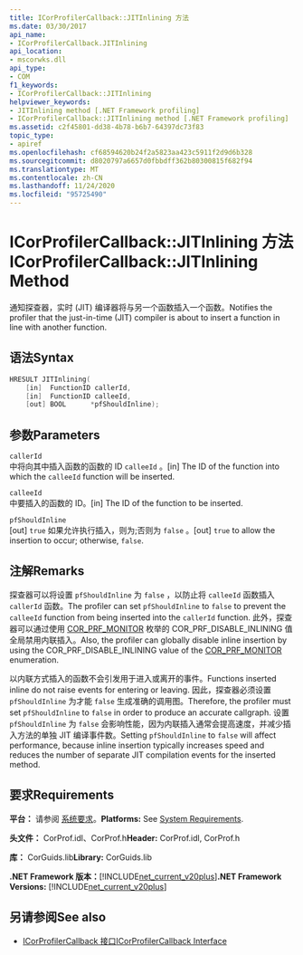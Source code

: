 ```yaml
---
title: ICorProfilerCallback::JITInlining 方法
ms.date: 03/30/2017
api_name:
- ICorProfilerCallback.JITInlining
api_location:
- mscorwks.dll
api_type:
- COM
f1_keywords:
- ICorProfilerCallback::JITInlining
helpviewer_keywords:
- JITInlining method [.NET Framework profiling]
- ICorProfilerCallback::JITInlining method [.NET Framework profiling]
ms.assetid: c2f45801-dd38-4b78-b6b7-64397dc73f83
topic_type:
- apiref
ms.openlocfilehash: cf68594620b24f2a5823aa423c5911f2d9d6b328
ms.sourcegitcommit: d8020797a6657d0fbbdff362b80300815f682f94
ms.translationtype: MT
ms.contentlocale: zh-CN
ms.lasthandoff: 11/24/2020
ms.locfileid: "95725490"
---
```

# <a name="icorprofilercallbackjitinlining-method"></a><span data-ttu-id="b3da7-102">ICorProfilerCallback::JITInlining 方法</span><span class="sxs-lookup"><span data-stu-id="b3da7-102">ICorProfilerCallback::JITInlining Method</span></span>

<span data-ttu-id="b3da7-103">通知探查器，实时 (JIT) 编译器将与另一个函数插入一个函数。</span><span class="sxs-lookup"><span data-stu-id="b3da7-103">Notifies the profiler that the just-in-time (JIT) compiler is about to insert a function in line with another function.</span></span>  
  
## <a name="syntax"></a><span data-ttu-id="b3da7-104">语法</span><span class="sxs-lookup"><span data-stu-id="b3da7-104">Syntax</span></span>  
  
```cpp  
HRESULT JITInlining(  
    [in]  FunctionID callerId,  
    [in]  FunctionID calleeId,  
    [out] BOOL      *pfShouldInline);  
```  
  
## <a name="parameters"></a><span data-ttu-id="b3da7-105">参数</span><span class="sxs-lookup"><span data-stu-id="b3da7-105">Parameters</span></span>  

 `callerId`  
 <span data-ttu-id="b3da7-106">中将向其中插入函数的函数的 ID `calleeId` 。</span><span class="sxs-lookup"><span data-stu-id="b3da7-106">[in] The ID of the function into which the `calleeId` function will be inserted.</span></span>  
  
 `calleeId`  
 <span data-ttu-id="b3da7-107">中要插入的函数的 ID。</span><span class="sxs-lookup"><span data-stu-id="b3da7-107">[in] The ID of the function to be inserted.</span></span>  
  
 `pfShouldInline`  
 <span data-ttu-id="b3da7-108">[out] `true` 如果允许执行插入，则为;否则为 `false` 。</span><span class="sxs-lookup"><span data-stu-id="b3da7-108">[out] `true` to allow the insertion to occur; otherwise, `false`.</span></span>  
  
## <a name="remarks"></a><span data-ttu-id="b3da7-109">注解</span><span class="sxs-lookup"><span data-stu-id="b3da7-109">Remarks</span></span>  

 <span data-ttu-id="b3da7-110">探查器可以将设置 `pfShouldInline` 为 `false` ，以防止将 `calleeId` 函数插入 `callerId` 函数。</span><span class="sxs-lookup"><span data-stu-id="b3da7-110">The profiler can set `pfShouldInline` to `false` to prevent the `calleeId` function from being inserted into the `callerId` function.</span></span> <span data-ttu-id="b3da7-111">此外，探查器可以通过使用 [COR_PRF_MONITOR](cor-prf-monitor-enumeration.md) 枚举的 COR_PRF_DISABLE_INLINING 值全局禁用内联插入。</span><span class="sxs-lookup"><span data-stu-id="b3da7-111">Also, the profiler can globally disable inline insertion by using the COR_PRF_DISABLE_INLINING value of the [COR_PRF_MONITOR](cor-prf-monitor-enumeration.md) enumeration.</span></span>  
  
 <span data-ttu-id="b3da7-112">以内联方式插入的函数不会引发用于进入或离开的事件。</span><span class="sxs-lookup"><span data-stu-id="b3da7-112">Functions inserted inline do not raise events for entering or leaving.</span></span> <span data-ttu-id="b3da7-113">因此，探查器必须设置 `pfShouldInline` 为才能 `false` 生成准确的调用图。</span><span class="sxs-lookup"><span data-stu-id="b3da7-113">Therefore, the profiler must set `pfShouldInline` to `false` in order to produce an accurate callgraph.</span></span> <span data-ttu-id="b3da7-114">设置 `pfShouldInline` 为 `false` 会影响性能，因为内联插入通常会提高速度，并减少插入方法的单独 JIT 编译事件数。</span><span class="sxs-lookup"><span data-stu-id="b3da7-114">Setting `pfShouldInline` to `false` will affect performance, because inline insertion typically increases speed and reduces the number of separate JIT compilation events for the inserted method.</span></span>  
  
## <a name="requirements"></a><span data-ttu-id="b3da7-115">要求</span><span class="sxs-lookup"><span data-stu-id="b3da7-115">Requirements</span></span>  

 <span data-ttu-id="b3da7-116">**平台：** 请参阅 [系统要求](../../get-started/system-requirements.md)。</span><span class="sxs-lookup"><span data-stu-id="b3da7-116">**Platforms:** See [System Requirements](../../get-started/system-requirements.md).</span></span>  
  
 <span data-ttu-id="b3da7-117">**头文件：** CorProf.idl、CorProf.h</span><span class="sxs-lookup"><span data-stu-id="b3da7-117">**Header:** CorProf.idl, CorProf.h</span></span>  
  
 <span data-ttu-id="b3da7-118">**库：** CorGuids.lib</span><span class="sxs-lookup"><span data-stu-id="b3da7-118">**Library:** CorGuids.lib</span></span>  
  
 <span data-ttu-id="b3da7-119">**.NET Framework 版本：**[!INCLUDE[net_current_v20plus](../../../../includes/net-current-v20plus-md.md)]</span><span class="sxs-lookup"><span data-stu-id="b3da7-119">**.NET Framework Versions:** [!INCLUDE[net_current_v20plus](../../../../includes/net-current-v20plus-md.md)]</span></span>  
  
## <a name="see-also"></a><span data-ttu-id="b3da7-120">另请参阅</span><span class="sxs-lookup"><span data-stu-id="b3da7-120">See also</span></span>

- [<span data-ttu-id="b3da7-121">ICorProfilerCallback 接口</span><span class="sxs-lookup"><span data-stu-id="b3da7-121">ICorProfilerCallback Interface</span></span>](icorprofilercallback-interface.md)

